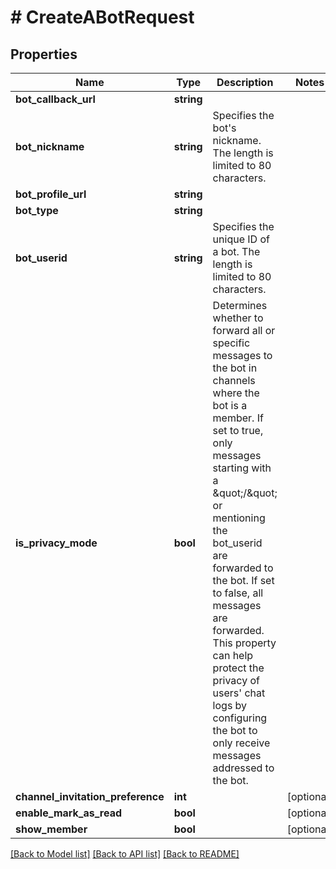 # # CreateABotRequest

## Properties

Name | Type | Description | Notes
------------ | ------------- | ------------- | -------------
**bot_callback_url** | **string** |  |
**bot_nickname** | **string** | Specifies the bot&#39;s nickname. The length is limited to 80 characters. |
**bot_profile_url** | **string** |  |
**bot_type** | **string** |  |
**bot_userid** | **string** | Specifies the unique ID of a bot. The length is limited to 80 characters. |
**is_privacy_mode** | **bool** | Determines whether to forward all or specific messages to the bot in channels where the bot is a member. If set to true, only messages starting with a \&quot;/\&quot; or mentioning the bot_userid are forwarded to the bot. If set to false, all messages are forwarded. This property can help protect the privacy of users&#39; chat logs by configuring the bot to only receive messages addressed to the bot. |
**channel_invitation_preference** | **int** |  | [optional]
**enable_mark_as_read** | **bool** |  | [optional]
**show_member** | **bool** |  | [optional]

[[Back to Model list]](../../README.md#models) [[Back to API list]](../../README.md#endpoints) [[Back to README]](../../README.md)
